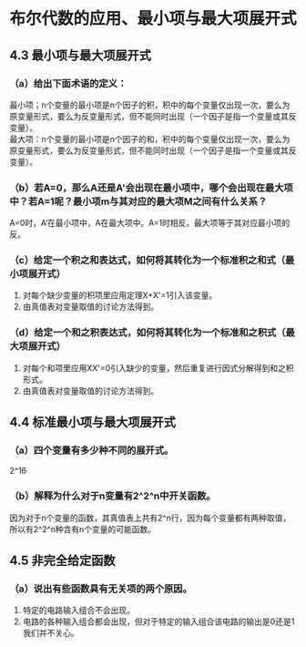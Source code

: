 # 布尔代数的应用、最小项与最大项展开式
## 4.3 最小项与最大项展开式
### （a）给出下面术语的定义：
最小项；n个变量的最小项是n个因子的积，积中的每个变量仅出现一次，要么为原变量形式，要么为反变量形式，但不能同时出现（一个因子是指一个变量或其反变量）。  
最大项：n个变量的最小项是n个因子的和，积中的每个变量仅出现一次，要么为原变量形式，要么为反变量形式，但不能同时出现（一个因子是指一个变量或其反变量）。
### （b）若A=0，那么A还是A'会出现在最小项中，哪个会出现在最大项中？若A=1呢？最小项m与其对应的最大项M之间有什么关系？
A=0时，A‘在最小项中，A在最大项中。A=1时相反。最大项等于其对应最小项的反。
### （c）给定一个积之和表达式，如何将其转化为一个标准积之和式（最小项展开式）
1. 对每个缺少变量的积项里应用定理X+X'=1引入该变量。
2. 由真值表对变量取值的讨论方法得到。
### （d）给定一个和之积表达式，如何将其转化为一个标准和之积式（最大项展开式）
1. 对每个和项里应用XX'=0引入缺少的变量，然后重复进行因式分解得到和之积形式。
2. 由真值表对变量取值的讨论方法得到。
## 4.4 标准最小项与最大项展开式
### （a）四个变量有多少种不同的展开式。
2^16
### （b）解释为什么对于n变量有2^2^n中开关函数。
因为对于n个变量的函数，其真值表上共有2^n行，因为每个变量都有两种取值，所以有2^2^n种含有n个变量的可能函数。
## 4.5 非完全给定函数
### （a）说出有些函数具有无关项的两个原因。
1. 特定的电路输入组合不会出现。  
2. 电路的各种输入组合都会出现，但对于特定的输入组合该电路的输出是0还是1我们并不关心。
